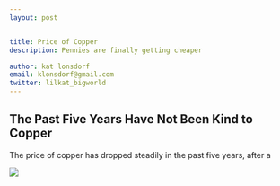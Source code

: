 ```yaml
---
layout: post


title: Price of Copper
description: Pennies are finally getting cheaper 

author: kat lonsdorf
email: klonsdorf@gmail.com
twitter: lilkat_bigworld
---
```


## The Past Five Years Have Not Been Kind to Copper

The price of copper has dropped steadily in the past five years, after a 

<img src="katlonsdorf.github.io/public/Screen Shot 2016-08-26 at 12.47.48 PM.png">
